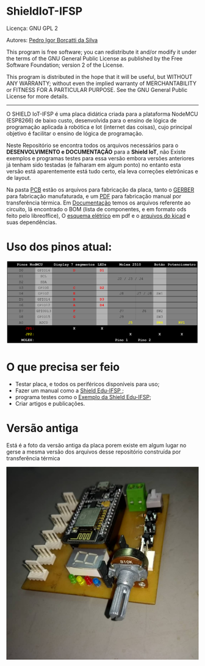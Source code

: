 # ShieldIoT-IFSP

Licença: GNU GPL 2

Autores: [Pedro Igor Borçatti da Silva](https://github.com/pedro-ibs)

This program is free software; you can redistribute it and/or
modify it under the terms of the GNU General Public License as
published by the Free Software Foundation; version 2 of the
License.

This program is distributed in the hope that it will be useful,
but WITHOUT ANY WARRANTY; without even the implied warranty of
MERCHANTABILITY or FITNESS FOR A PARTICULAR PURPOSE.  See the
GNU General Public License for more details.

---

O SHIELD IoT-IFSP é uma placa didática criada para a plataforma NodeMCU (ESP8266) de baixo custo, desenvolvida para o ensino de lógica de programação aplicada à robótica e Iot (internet das coisas), cujo principal objetivo é facilitar o ensino de lógica de programação.

Neste Repositório se encontra todos os arquivos necessários para o **DESENVOLVIMENTO e DOCUMENTAÇÃO** para a **Shield IoT**, não Existe exemplos e programas testes para essa versão embora versões anteriores já tenham sido testadas (e falharam em algum ponto) no entanto esta versão está aparentemente está tudo certo, ela leva correções eletrônicas e de layout.

Na pasta [PCB](PCB/) estão os arquivos para fabricação da placa, tanto o [GERBER](PCB/GERBER/) para fabricação manufaturada, e um [PDF](PCB/PCB.pdf) para fabricação manual por transferência térmica. Em [Documentação](Documentação/) temos os arquivos referente ao circuito, lá encontrado o BOM (lista de componentes, e em formato ods feito pelo libreoffice), O [esquema elétrico](Documentação/esquematico.pdf) em pdf e o [arquivos do kicad](Documentação/Circuito/) e suas dependências.

# Uso dos pinos atual:
![foto antiga](Documentação/Pinagens.png)

# O que precisa ser feio
* Testar placa, e todos os periféricos disponíveis para uso;
* Fazer um manual como a [Shield Edu-IFSP ](https://github.com/gerse-ifsp-campus-guarulhos/ShieldEdu-IFSP);
* programa testes como o [Exemplo da Shield Edu-IFSP](https://github.com/gerse-ifsp-campus-guarulhos/ShieldEdu-IFSP/tree/master/Exemplos);
* Criar artigos e publicações.


# Versão antiga

Está é a foto da versão antiga da placa porem existe em algum lugar no gerse a mesma versão dos arquivos desse repositório construída por transferência térmica

![versão antiga](antiga.jpg)
